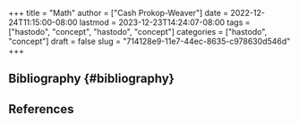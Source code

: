 +++
title = "Math"
author = ["Cash Prokop-Weaver"]
date = 2022-12-24T11:15:00-08:00
lastmod = 2023-12-23T14:24:07-08:00
tags = ["hastodo", "concept", "hastodo", "concept"]
categories = ["hastodo", "concept"]
draft = false
slug = "714128e9-11e7-44ec-8635-c978630d546d"
+++

## Bibliography {#bibliography}

## References

<style>.csl-entry{text-indent: -1.5em; margin-left: 1.5em;}</style><div class="csl-bib-body">
</div>

